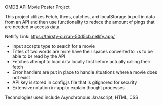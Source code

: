 OMDB API Movie Poster Project

This project utilizes Fetch, thens, catches, and localStorage to pull in data from an API and then use functionality to reduce the amount of pings that are needed to access data.

Netlify Link: https://thirsty-curran-50d5cb.netlify.app/

- Input accepts type to search for a movie
- Titles of two words are more have their spaces converted to +s to be able to be read by the API
- Fetches attempt to load data locally first before actually calling their fetch
- Error handlers are put in place to handle situations where a movie does not exist
- API key is stored in config.js file that is gitignored for security
- Extensive notation in-app to explain thought processes

Technologies used include Asynchronous Javascript, HTML, CSS
